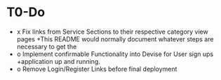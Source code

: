 # T0-Do

* x Fix links from Service Sections to their respective category view pages	+This README would normally document whatever steps are necessary to get the
* o Implement confirmable Functionality into Devise for User sign ups	+application up and running.
* o Remove Login/Register Links before final deployment
